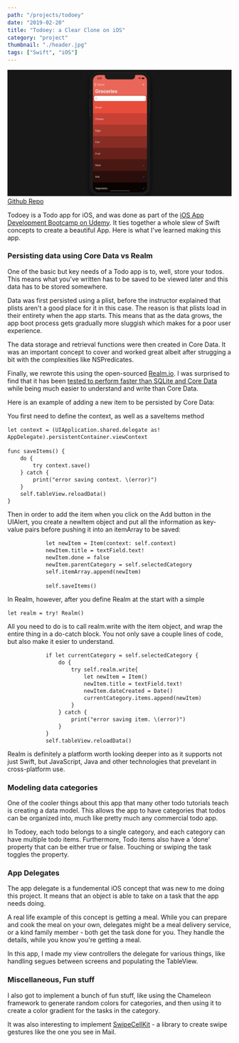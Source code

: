 ```yaml
---
path: "/projects/todoey"
date: "2019-02-20"
title: "Todoey: a Clear Clone on iOS"
category: "project"
thumbnail: "./header.jpg"
tags: ["Swift", "iOS"]
---
```

![Todoey Mockup](./header.jpg)
[Github Repo](https://github.com/shaunyap/Todoey)

Todoey is a Todo app for iOS, and was done as part of the [iOS App Development Bootcamp on Udemy](https://www.udemy.com/ios-12-app-development-bootcamp/). It ties together a whole slew of Swift concepts to create a beautiful App. Here is what I've learned making this app.

### Persisting data using Core Data vs Realm
One of the basic but key needs of a Todo app is to, well, store your todos. This means what you've written has to be saved to be viewed later and this data has to be stored somewhere.

Data was first persisted using a plist, before the instructor explained that plists aren't a good place for it in this case. The reason is that plists load in their entirety when the app starts. This means that as the data grows, the app boot process gets gradually more sluggish which makes for a poor user experience.

The data storage and retrieval functions were then created in Core Data. It was an important concept to cover and worked great albeit after strugging a bit with the complexities like NSPredicates.

Finally, we rewrote this using the open-sourced [Realm.io](https://realm.io/). I was surprised to find that it has been [tested to perform faster than SQLite and Core Data](https://dzone.com/articles/how-realm-is-better-as-compared-to-sqlite) while being much easier to understand and write than Core Data. 

Here is an example of adding a new item to be persisted by Core Data:

You first need to define the context, as well as a saveItems method
```
let context = (UIApplication.shared.delegate as! AppDelegate).persistentContainer.viewContext

func saveItems() {
	do {
		try context.save()
	} catch {
		print("error saving context. \(error)")
	}
	self.tableView.reloadData()
}
```
Then in order to add the item when you click on the Add button in the UIAlert, you create a newItem object and put all the information as key-value pairs before pushing it into an itemArray to be saved:
```
            let newItem = Item(context: self.context)
            newItem.title = textField.text!
            newItem.done = false
            newItem.parentCategory = self.selectedCategory
            self.itemArray.append(newItem)

            self.saveItems()
```      
In Realm, however, after you define Realm at the start with a simple
```
let realm = try! Realm()
```
All you need to do is to call realm.write with the item object, and wrap the entire thing in a do-catch block. You not only save a couple lines of code, but also make it esier to understand. 
```
            if let currentCategory = self.selectedCategory {
                do {
                    try self.realm.write{
                        let newItem = Item()
                        newItem.title = textField.text!
                        newItem.dateCreated = Date()
                        currentCategory.items.append(newItem)
                    }
                } catch {
                    print("error saving item. \(error)")
                }
            }
            self.tableView.reloadData()
```

Realm is definitely a platform worth looking deeper into as it supports not just Swift, but JavaScript, Java and other technologies that prevelant in cross-platform use.

### Modeling data categories
One of the cooler things about this app that many other todo tutorials teach is creating a data model. This allows the app to have categories that todos can be organized into, much like pretty much any commercial todo app.

In Todoey, each todo belongs to a single category, and each category can have multiple todo items. Furthermore, Todo items also have a 'done' property that can be either true or false. Touching or swiping the task toggles the property. 

### App Delegates
The app delegate is a fundemental iOS concept that was new to me doing this project. It means that an object is able to take on a task that the app needs doing. 

A real life example of this concept is getting a meal. While you can prepare and cook the meal on your own, delegates might be a meal delivery service, or a kind family member - both get the task done for you. They handle the details, while you know you're getting a meal.

In this app, I made my view controllers the delegate for various things, like handling segues between screens and populating the TableView.

### Miscellaneous, Fun stuff
I also got to implement a bunch of fun stuff, like using the Chameleon framework to generate random colors for categories, and then using it to create a color gradient for the tasks in the category.

It was also interesting to implement [SwipeCellKit](https://github.com/SwipeCellKit/SwipeCellKit) - a library to create swipe gestures like the one you see in Mail.
